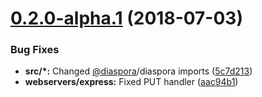 # [0.2.0-alpha.1](https://github.com/diaspora-orm/plugin-server/compare/v0.1.0...v0.2.0-alpha.1) (2018-07-03)


### Bug Fixes

* **src/*:** Changed [@diaspora](https://github.com/diaspora)/diaspora imports ([5c7d213](https://github.com/diaspora-orm/plugin-server/commit/5c7d213))
* **webservers/express:** Fixed PUT handler ([aac94b1](https://github.com/diaspora-orm/plugin-server/commit/aac94b1))




